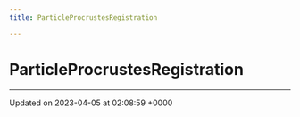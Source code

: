 ```yaml
---
title: ParticleProcrustesRegistration

---
```


# ParticleProcrustesRegistration





-------------------------------

Updated on 2023-04-05 at 02:08:59 +0000
